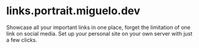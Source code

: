 # links.portrait.miguelo.dev
Showcase all your important links in one place, forget the limitation of one link on social media. Set up your personal site on your own server with just a few clicks.
